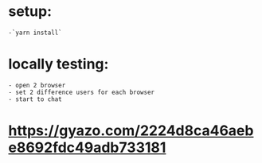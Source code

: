 # setup:
    -`yarn install` 
# locally testing:
    - open 2 browser
    - set 2 difference users for each browser
    - start to chat
# https://gyazo.com/2224d8ca46aebe8692fdc49adb733181    